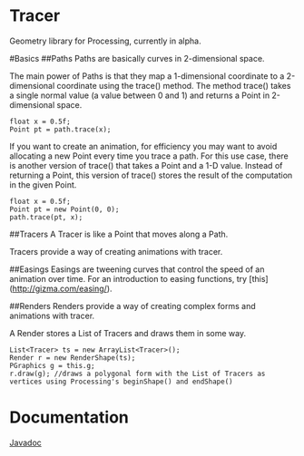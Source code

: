 # Tracer
Geometry library for Processing, currently in alpha.

#Basics
##Paths
Paths are basically curves in 2-dimensional space.

The main power of Paths is that they map a 1-dimensional coordinate to a 2-dimensional coordinate using the trace() method. The method trace() takes a single normal value (a value between 0 and 1) and returns a Point in 2-dimensional space.

``` {.java}
float x = 0.5f;
Point pt = path.trace(x);
```

If you want to create an animation, for efficiency you may want to avoid allocating a new Point every time you trace a path. For this use case, there is another version of trace() that takes a Point and a 1-D value. Instead of returning a Point, this version of trace() stores the result of the computation in the given Point.

``` {.java}
float x = 0.5f;
Point pt = new Point(0, 0);
path.trace(pt, x);
```

##Tracers
A Tracer is like a Point that moves along a Path.

Tracers provide a way of creating animations with tracer.

##Easings
Easings are tweening curves that control the speed of an animation over time. For an introduction to easing functions, try [this] (http://gizma.com/easing/).

##Renders
Renders provide a way of creating complex forms and animations with tracer.

A Render stores a List of Tracers and draws them in some way.

``` {.java}
List<Tracer> ts = new ArrayList<Tracer>();
Render r = new RenderShape(ts);
PGraphics g = this.g;
r.draw(g); //draws a polygonal form with the List of Tracers as vertices using Processing's beginShape() and endShape()
```

# Documentation
[Javadoc](http://jamesmorrowdesign.com/tracer/doc/index.html)
